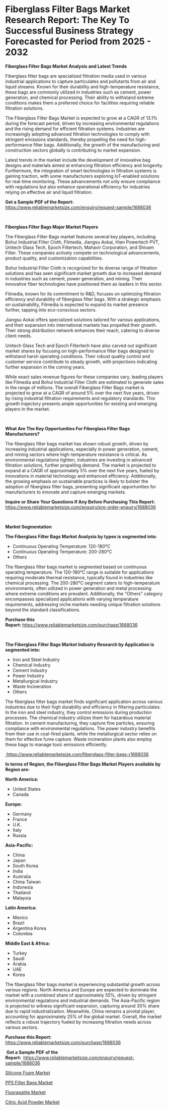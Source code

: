 <p><h1>Fiberglass Filter Bags Market Research Report: The Key To Successful Business Strategy Forecasted for Period from 2025 - 2032</h1></p><p><strong>Fiberglass Filter Bags Market Analysis and Latest Trends</strong></p>
<p><p>Fiberglass filter bags are specialized filtration media used in various industrial applications to capture particulates and pollutants from air and liquid streams. Known for their durability and high-temperature resistance, these bags are commonly utilized in industries such as cement, power generation, and chemical processing. Their ability to withstand extreme conditions makes them a preferred choice for facilities requiring reliable filtration solutions.</p><p>The Fiberglass Filter Bags Market is expected to grow at a CAGR of 13.1% during the forecast period, driven by increasing environmental regulations and the rising demand for efficient filtration systems. Industries are increasingly adopting advanced filtration technologies to comply with stringent emissions standards, thereby propelling the need for high-performance filter bags. Additionally, the growth of the manufacturing and construction sectors globally is contributing to market expansion.</p><p>Latest trends in the market include the development of innovative bag designs and materials aimed at enhancing filtration efficiency and longevity. Furthermore, the integration of smart technologies in filtration systems is gaining traction, with some manufacturers exploring IoT-enabled solutions for real-time monitoring. These advancements not only ensure compliance with regulations but also enhance operational efficiency for industries relying on effective air and liquid filtration.</p></p>
<p><strong>Get a Sample PDF of the Report:&nbsp;</strong> <a href="https://www.reliablemarketsize.com/enquiry/request-sample/1688036?utm_campaign=1840&utm_medium=2&utm_source=Github&utm_content=ia&utm_term=01042025&utm_id=fiberglass-filter-bags">https://www.reliablemarketsize.com/enquiry/request-sample/1688036</a></p>
<p>&nbsp;</p>
<p><strong>Fiberglass Filter Bags Major Market Players</strong></p>
<p><p>The Fiberglass Filter Bags market features several key players, including Bohui Industrial Filter Cloth, Filmedia, Jiangsu Aokai, Hien Powertech PVT, Unitech Glass Tech, Epoch Filtertech, Mahavir Corporation, and Shivam Filter. These companies actively compete on technological advancements, product quality, and customization capabilities.</p><p>Bohui Industrial Filter Cloth is recognized for its diverse range of filtration solutions and has seen significant market growth due to increased demand in industries such as cement, power generation, and mining. Their innovative fiber technologies have positioned them as leaders in this sector.</p><p>Filmedia, known for its commitment to R&D, focuses on optimizing filtration efficiency and durability of fiberglass filter bags. With a strategic emphasis on sustainability, Filmedia is expected to expand its market presence further, tapping into eco-conscious sectors.</p><p>Jiangsu Aokai offers specialized solutions tailored for various applications, and their expansion into international markets has propelled their growth. Their strong distribution network enhances their reach, catering to diverse client needs.</p><p>Unitech Glass Tech and Epoch Filtertech have also carved out significant market shares by focusing on high-performance filter bags designed to withstand harsh operating conditions. Their robust quality control and customer service contribute to steady growth, with projections indicating further expansion in the coming years.</p><p>While exact sales revenue figures for these companies vary, leading players like Filmedia and Bohui Industrial Filter Cloth are estimated to generate sales in the range of millions. The overall Fiberglass Filter Bags market is projected to grow at a CAGR of around 5% over the next five years, driven by rising industrial filtration requirements and regulatory standards. This growth trajectory presents ample opportunities for existing and emerging players in the market.</p></p>
<p>&nbsp;</p>
<p><strong>What Are The Key Opportunities For Fiberglass Filter Bags Manufacturers?</strong></p>
<p><p>The fiberglass filter bags market has shown robust growth, driven by increasing industrial applications, especially in power generation, cement, and mining sectors where high-temperature resistance is critical. As environmental regulations tighten, industries are investing in advanced filtration solutions, further propelling demand. The market is projected to expand at a CAGR of approximately 5% over the next five years, fueled by innovations in material technology and enhanced efficiency. Additionally, the growing emphasis on sustainable practices is likely to bolster the adoption of fiberglass filter bags, presenting significant opportunities for manufacturers to innovate and capture emerging markets.</p></p>
<p><strong>Inquire or Share Your Questions If Any Before Purchasing This Report:</strong> <a href="https://www.reliablemarketsize.com/enquiry/pre-order-enquiry/1688036?utm_campaign=1840&utm_medium=2&utm_source=Github&utm_content=ia&utm_term=01042025&utm_id=fiberglass-filter-bags">https://www.reliablemarketsize.com/enquiry/pre-order-enquiry/1688036</a></p>
<p>&nbsp;</p>
<p><strong>Market Segmentation</strong></p>
<p><strong>The Fiberglass Filter Bags Market Analysis by types is segmented into:</strong></p>
<p><ul><li>Continuous Operating Temperature: 120-180°C</li><li>Continuous Operating Temperature: 200-280°C</li><li>Others</li></ul></p>
<p><p>The fiberglass filter bags market is segmented based on continuous operating temperature. The 120-180°C range is suitable for applications requiring moderate thermal resistance, typically found in industries like chemical processing. The 200-280°C segment caters to high-temperature environments, often utilized in power generation and metal processing where extreme conditions are prevalent. Additionally, the "Others" category encompasses specialized applications with varying temperature requirements, addressing niche markets needing unique filtration solutions beyond the standard classifications.</p></p>
<p><strong>Purchase this Report:&nbsp;</strong><a href="https://www.reliablemarketsize.com/purchase/1688036?utm_campaign=1840&utm_medium=2&utm_source=Github&utm_content=ia&utm_term=01042025&utm_id=fiberglass-filter-bags">https://www.reliablemarketsize.com/purchase/1688036</a></p>
<p>&nbsp;</p>
<p><strong>The Fiberglass Filter Bags Market Industry Research by Application is segmented into:</strong></p>
<p><ul><li>Iron and Steel Industry</li><li>Chemical Industry</li><li>Cement Industry</li><li>Power Industry</li><li>Metallurgical Industry</li><li>Waste Incineration</li><li>Others</li></ul></p>
<p><p>The fiberglass filter bags market finds significant application across various industries due to their high durability and efficiency in filtering particulates. In the iron and steel industry, they control emissions during production processes. The chemical industry utilizes them for hazardous material filtration. In cement manufacturing, they capture fine particles, ensuring compliance with environmental regulations. The power industry benefits from their use in coal-fired plants, while the metallurgical sector relies on them for effective fume capture. Waste incineration plants also employ these bags to manage toxic emissions efficiently.</p></p>
<p><a href="https://www.reliablemarketsize.com/fiberglass-filter-bags-r1688036?utm_campaign=1840&utm_medium=2&utm_source=Github&utm_content=ia&utm_term=01042025&utm_id=fiberglass-filter-bags">&nbsp;https://www.reliablemarketsize.com/fiberglass-filter-bags-r1688036</a></p>
<p><strong>In terms of Region, the Fiberglass Filter Bags Market Players available by Region are:</strong></p>
<p>
    <p> <strong> North America: </strong>
        <ul>
            <li>United States</li>
            <li>Canada</li>
        </ul>
        </p> 
    <p> <strong> Europe: </strong>
        <ul>
            <li>Germany</li>
            <li>France</li>
            <li>U.K.</li>
            <li>Italy</li>
            <li>Russia</li>
        </ul>
        </p> 
    <p> <strong> Asia-Pacific: </strong>
        <ul>
            <li>China</li>
            <li>Japan</li>
            <li>South Korea</li>
            <li>India</li>
            <li>Australia</li>
            <li>China Taiwan</li>
            <li>Indonesia</li>
            <li>Thailand</li>
            <li>Malaysia</li>
        </ul>
        </p> 
    <p> <strong> Latin America: </strong>
        <ul>
            <li>Mexico</li>
            <li>Brazil</li>
            <li>Argentina Korea</li>
            <li>Colombia</li>
        </ul>
        </p> 
    <p> <strong> Middle East & Africa: </strong>
        <ul>
            <li>Turkey</li>
            <li>Saudi</li>
            <li>Arabia</li>
            <li>UAE</li>
            <li>Korea</li>
        </ul>
    </p>
    </p>
<p><p>The fiberglass filter bags market is experiencing substantial growth across various regions. North America and Europe are expected to dominate the market with a combined share of approximately 55%, driven by stringent environmental regulations and industrial demands. The Asia-Pacific region is projected to witness significant expansion, capturing around 30% share due to rapid industrialization. Meanwhile, China remains a pivotal player, accounting for approximately 25% of the global market. Overall, the market reflects a robust trajectory fueled by increasing filtration needs across various sectors.</p></p>
<p><strong>Purchase this Report: </strong><a href="https://www.reliablemarketsize.com/purchase/1688036?utm_campaign=1840&utm_medium=2&utm_source=Github&utm_content=ia&utm_term=01042025&utm_id=fiberglass-filter-bags">https://www.reliablemarketsize.com/purchase/1688036</a></p>
<p>&nbsp;<strong>Get a Sample PDF of the Report:&nbsp;&nbsp;</strong><a href="https://www.reliablemarketsize.com/enquiry/request-sample/1688036?utm_campaign=1840&utm_medium=2&utm_source=Github&utm_content=ia&utm_term=01042025&utm_id=fiberglass-filter-bags">https://www.reliablemarketsize.com/enquiry/request-sample/1688036</a></p>
<p><strong></strong></p>
<p><p><a href="https://github.com/melascalbirp/Market-Research-Report-List-1/blob/main/silicone-foam-market.md?utm_campaign=1840&utm_medium=2&utm_source=Github&utm_content=ia&utm_term=01042025&utm_id=fiberglass-filter-bags">Silicone Foam Market</a></p><p><a href="https://github.com/vimar16th/Market-Research-Report-List-7/blob/main/pps-filter-bags-market.md?utm_campaign=1840&utm_medium=2&utm_source=Github&utm_content=ia&utm_term=01042025&utm_id=fiberglass-filter-bags">PPS Filter Bags Market</a></p><p><a href="https://github.com/guzmabugbyf1/Market-Research-Report-List-1/blob/main/fluorapatite-market.md?utm_campaign=1840&utm_medium=2&utm_source=Github&utm_content=ia&utm_term=01042025&utm_id=fiberglass-filter-bags">Fluorapatite Market</a></p><p><a href="https://github.com/gallatannyv6/Market-Research-Report-List-1/blob/main/citric-acid-powder-market.md?utm_campaign=1840&utm_medium=2&utm_source=Github&utm_content=ia&utm_term=01042025&utm_id=fiberglass-filter-bags">Citric Acid Powder Market</a></p></p>